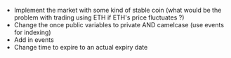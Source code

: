 -   Implement the market with some kind of stable coin (what would be the problem with trading using ETH if ETH's price fluctuates ?)
-   Change the once public variables to private AND camelcase (use events for indexing)
-   Add in events
-   Change time to expire to an actual expiry date

